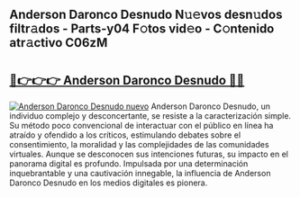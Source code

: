 ## Anderson Daronco Desnudo N𝚞𝚎vos desn𝚞dos filtr𝚊dos - Parts-y04 F𝚘tos vid𝚎o - C𝚘ntenido atr𝚊ctivo C06zM

# <h2><a href="http://mb4a8c.tromn.icu/?c=Anderson+Daronco+Desnudo">🔗👉👉👉 Anderson Daronco Desnudo 🔗🔗</a></h2>

[![Anderson Daronco Desnudo nuevo](https://i.imgur.com/pEAQMta.gif)](http://mb4a8c.tromn.icu/?c=Anderson+Daronco+Desnudo)
Anderson Daronco Desnudo, un individuo complejo y desconcertante, se resiste a la caracterización simple. Su método poco convencional de interactuar con el público en línea ha atraído y ofendido a los críticos, estimulando debates sobre el consentimiento, la moralidad y las complejidades de las comunidades virtuales. Aunque se desconocen sus intenciones futuras, su impacto en el panorama digital es profundo. Impulsada por una determinación inquebrantable y una cautivación innegable, la influencia de Anderson Daronco Desnudo en los medios digitales es pionera.
